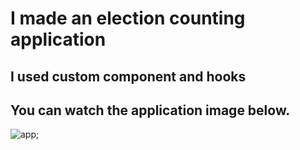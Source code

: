# I made an election counting application
## I used custom component and hooks

## You can watch the application image below.


![app](https://www.youtube.com/shorts/EwhjfNIiYb0);